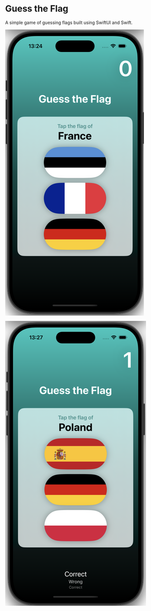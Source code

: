 # Guess the Flag
A simple game of guessing flags built using SwiftUI and Swift.

![IOS SCREEN](https://github.com/PavolOcelka/SWIFT-IOS-GuessTheFlag-Project/blob/main/images/Screenshot%202025-01-14%20at%2013.24.54.png)

![IOS SCREEN func](https://github.com/PavolOcelka/SWIFT-IOS-GuessTheFlag-Project/blob/main/images/Screenshot%202025-01-14%20at%2013.27.52.png)
